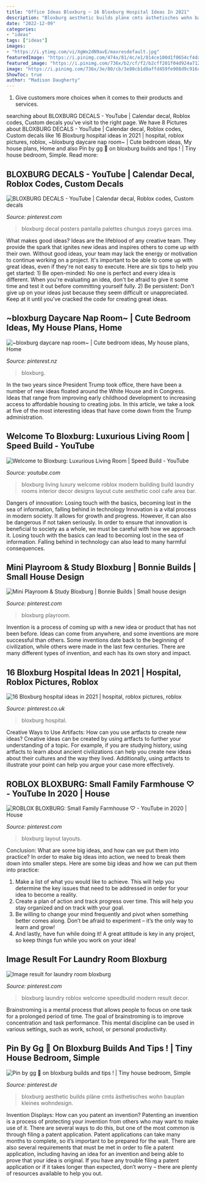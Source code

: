 ```yaml
---
title: "Office Ideas Bloxburg ~ 16 Bloxburg Hospital Ideas In 2021"
description: "Bloxburg aesthetic builds pläne cmts ästhetisches wohn bauplan kleines wohndesign"
date: "2022-12-09"
categories:
- "ideas"
tags: ["ideas"]
images:
- "https://i.ytimg.com/vi/XgWx2dN9avE/maxresdefault.jpg"
featuredImage: "https://i.pinimg.com/474x/81/4c/e1/814ce100d1f0654cf4dacc92e7660268.jpg"
featured_image: "https://i.pinimg.com/736x/b2/cf/f2/b2cff201f04d924a712529c55bcbf815.jpg"
image: "https://i.pinimg.com/736x/3e/80/cb/3e80cb1d0affd459fe908d9c916c8326.jpg"
ShowToc: true
author: "Madison Daugherty"
---
```



1. Give customers more choices when it comes to their products and services.

	

		
searching about BLOXBURG DECALS - YouTube | Calendar decal, Roblox codes, Custom decals you've visit to the right page. We have 8 Pictures about BLOXBURG DECALS - YouTube | Calendar decal, Roblox codes, Custom decals like 16 Bloxburg hospital ideas in 2021 | hospital, roblox pictures, roblox, ~bloxburg daycare nap room~ | Cute bedroom ideas, My house plans, Home and also Pin by gg 🖤 on bloxburg builds and tips ! | Tiny house bedroom, Simple. Read more:
		
    
## BLOXBURG DECALS - YouTube | Calendar Decal, Roblox Codes, Custom Decals

<img loading=lazy src="https://i.pinimg.com/736x/8f/81/7b/8f817b51cdd0c3131e467ee44ccf5b73.jpg" onerror="this.onerror=null;this.src='https://tse1.mm.bing.net/th?id=OIP.DzpLGcQG36WqRxl-eQvvZwHaFj&amp;pid=15.1';" alt="BLOXBURG DECALS - YouTube | Calendar decal, Roblox codes, Custom decals">

_Source: pinterest.com_

>bloxburg decal posters pantalla palettes chungus zoeys garces ima. 

	

What makes good ideas?
Ideas are the lifeblood of any creative team. They provide the spark that ignites new ideas and inspires others to come up with their own. Without good ideas, your team may lack the energy or motivation to continue working on a project. It's important to be able to come up with great ideas, even if they're not easy to execute. Here are six tips to help you get started: 1) Be open-minded: No one is perfect and every idea is different. When you're evaluating an idea, don't be afraid to give it some time and test it out before committing yourself fully. 2) Be persistent: Don't give up on your ideas just because they seem difficult or unappreciated. Keep at it until you've cracked the code for creating great ideas.

    
## ~bloxburg Daycare Nap Room~ | Cute Bedroom Ideas, My House Plans, Home

<img loading=lazy src="https://i.pinimg.com/736x/56/31/d3/5631d32e617c9cb9bbc4062c65c7890a.jpg" onerror="this.onerror=null;this.src='https://tse2.mm.bing.net/th?id=OIP.SUVg24bhIlWzC27HHHk-2QHaFj&amp;pid=15.1';" alt="~bloxburg daycare nap room~ | Cute bedroom ideas, My house plans, Home">

_Source: pinterest.nz_

>bloxburg. 

	

In the two years since President Trump took office, there have been a number of new ideas floated around the White House and in Congress. Ideas that range from improving early childhood development to increasing access to affordable housing to creating jobs. In this article, we take a look at five of the most interesting ideas that have come down from the Trump administration.

    
## Welcome To Bloxburg: Luxurious Living Room | Speed Build - YouTube

<img loading=lazy src="https://i.ytimg.com/vi/XgWx2dN9avE/maxresdefault.jpg" onerror="this.onerror=null;this.src='https://tse3.mm.bing.net/th?id=OIP.ivctun2rMQdHaBLgTXZ2DgHaEK&amp;pid=15.1';" alt="Welcome to Bloxburg: Luxurious Living Room | Speed Build - YouTube">

_Source: youtube.com_

>bloxburg living luxury welcome roblox modern building build laundry rooms interior decor designs layout cute aesthetic cool cafe area bar. 

	

Dangers of innovation: Losing touch with the basics, becoming lost in the sea of information, falling behind in technology
Innovation is a vital process in modern society. It allows for growth and progress. However, it can also be dangerous if not taken seriously. In order to ensure that innovation is beneficial to society as a whole, we must be careful with how we approach it. Losing touch with the basics can lead to becoming lost in the sea of information. Falling behind in technology can also lead to many harmful consequences.

    
## Mini Playroom &amp; Study Bloxburg | Bonnie Builds | Small House Design

<img loading=lazy src="https://i.pinimg.com/736x/3e/80/cb/3e80cb1d0affd459fe908d9c916c8326.jpg" onerror="this.onerror=null;this.src='https://tse2.mm.bing.net/th?id=OIP.OlUvFWLUzP4eObU4mX5SbAHaEK&amp;pid=15.1';" alt="Mini Playroom &amp; Study Bloxburg | Bonnie Builds | Small house design">

_Source: pinterest.com_

>bloxburg playroom. 

	

Invention is a process of coming up with a new idea or product that has not been before. Ideas can come from anywhere, and some inventions are more successful than others. Some inventions date back to the beginning of civilization, while others were made in the last few centuries. There are many different types of invention, and each has its own story and impact.

    
## 16 Bloxburg Hospital Ideas In 2021 | Hospital, Roblox Pictures, Roblox

<img loading=lazy src="https://i.pinimg.com/474x/81/4c/e1/814ce100d1f0654cf4dacc92e7660268.jpg" onerror="this.onerror=null;this.src='https://tse1.mm.bing.net/th?id=OIP.qOdEeEffATi1LWcs5jLlkwAAAA&amp;pid=15.1';" alt="16 Bloxburg hospital ideas in 2021 | hospital, roblox pictures, roblox">

_Source: pinterest.co.uk_

>bloxburg hospital. 

	

Creative Ways to Use Artifacts: How can you use artfacts to create new ideas?
Creative ideas can be created by using artfacts to further your understanding of a topic. For example, if you are studying history, using artfacts to learn about ancient civilizations can help you create new ideas about their cultures and the way they lived. Additionally, using artfacts to illustrate your point can help you argue your case more effectively.

    
## ROBLOX BLOXBURG: Small Family Farmhouse ♡ - YouTube In 2020 | House

<img loading=lazy src="https://i.pinimg.com/736x/5a/28/4e/5a284eba499ff208577d2a1deee98935.jpg" onerror="this.onerror=null;this.src='https://tse1.mm.bing.net/th?id=OIP.RI063sWmUx8MMlyD7vctjAHaFj&amp;pid=15.1';" alt="ROBLOX BLOXBURG: Small Family Farmhouse ♡ - YouTube in 2020 | House">

_Source: pinterest.com_

>bloxburg layout layouts. 

	

Conclusion: What are some big ideas, and how can we put them into practice?
In order to make big ideas into action, we need to break them down into smaller steps. Here are some big ideas and how we can put them into practice:
1. Make a list of what you would like to achieve. This will help you determine the key issues that need to be addressed in order for your idea to become a reality.
2. Create a plan of action and track progress over time. This will help you stay organized and on track with your goal.
3. Be willing to change your mind frequently and pivot when something better comes along. Don’t be afraid to experiment – it’s the only way to learn and grow!
4. And lastly, have fun while doing it! A great attitude is key in any project, so keep things fun while you work on your idea!

    
## Image Result For Laundry Room Bloxburg

<img loading=lazy src="https://i.pinimg.com/736x/b2/cf/f2/b2cff201f04d924a712529c55bcbf815.jpg" onerror="this.onerror=null;this.src='https://tse2.mm.bing.net/th?id=OIP.ZQrabmTJPSG4lW573-LvAQHaFj&amp;pid=15.1';" alt="Image result for laundry room bloxburg">

_Source: pinterest.com_

>bloxburg laundry roblox welcome speedbuild modern result decor. 

	

Brainstroming is a mental process that allows people to focus on one task for a prolonged period of time. The goal of brainstroming is to improve concentration and task performance. This mental discipline can be used in various settings, such as work, school, or personal productivity.

    
## Pin By Gg 🖤 On Bloxburg Builds And Tips ! | Tiny House Bedroom, Simple

<img loading=lazy src="https://i.pinimg.com/736x/41/0e/2c/410e2cb7992a0c650067b3b0851db794.jpg" onerror="this.onerror=null;this.src='https://tse4.mm.bing.net/th?id=OIP.I4d4nMxfUNlxKuUjh1qhMAHaHV&amp;pid=15.1';" alt="Pin by gg 🖤 on bloxburg builds and tips ! | Tiny house bedroom, Simple">

_Source: pinterest.de_

>bloxburg aesthetic builds pläne cmts ästhetisches wohn bauplan kleines wohndesign. 

	

Invention Displays: How can you patent an invention?
Patenting an invention is a process of protecting your invention from others who may want to make use of it. There are several ways to do this, but one of the most common is through filing a patent application. Patent applications can take many months to complete, so it’s important to be prepared for the wait. There are also several requirements that must be met in order to file a patent application, including having an idea for an invention and being able to prove that your idea is original. If you have any trouble filing a patent application or if it takes longer than expected, don’t worry – there are plenty of resources available to help you out.

